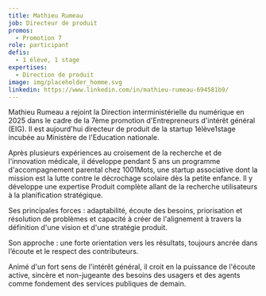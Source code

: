 ```yaml
---
title: Mathieu Rumeau
job: Directeur de produit
promos:
  - Promotion 7
role: participant
defis:
  - 1 élève, 1 stage
expertises:
  - Direction de produit
image: img/placeholder_homme.svg
linkedin: https://www.linkedin.com/in/mathieu-rumeau-694581b9/
---
```

Mathieu Rumeau a rejoint la Direction interministérielle du numérique en 2025 dans le cadre de la 7ème promotion d'Entrepreneurs d'intérêt général (EIG). Il est aujourd'hui directeur de produit de la startup 1élève1stage incubée au Ministère de l'Education nationale.

Après plusieurs expériences au croisement de la recherche et de l'innovation médicale, il développe pendant 5 ans un programme d'accompagnement parental chez 1001Mots, une startup associative dont la mission est la lutte contre le décrochage scolaire dès la petite enfance. Il y développe une expertise Produit complète allant de la recherche utilisateurs à la planification stratégique.

Ses principales forces : adaptabilité, écoute des besoins, priorisation et résolution de problèmes et capacité à créer de l'alignement à travers la définition d'une vision et d'une stratégie produit.

Son approche : une forte orientation vers les résultats, toujours ancrée dans l’écoute et le respect des contributeurs.

Animé d'un fort sens de l'intérêt général, il croit en la puissance de l'écoute active, sincère et non-jugeante des besoins des usagers et des agents comme fondement des services publiques de demain.